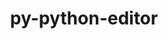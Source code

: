 ---
title: "py-python-editor"
layout: cache
categories: [package, v0.19]
meta: {"versions": ["1.0.4"], "compilers": ["gcc@=11.1.0", "oneapi@=2022.1.0"], "oss": ["ubuntu20.04"], "platforms": ["linux"], "targets": ["x86_64"], "stacks": ["e4s", "e4s-oneapi"], "num_specs": 2, "num_specs_by_stack": {"e4s": 1, "e4s-oneapi": 1}}
spec_details: [{"hash": "3f5k4tjxfyel35yoi4yy2upttjuoqirt", "compiler": "gcc@=11.1.0", "versions": ["1.0.4"], "os": "ubuntu20.04", "platform": "linux", "target": "x86_64", "variants": ["build_system=python_pip"], "stacks": ["e4s"], "size": "-", "tarball": "https://binaries.spack.io/releases/v0.19/build_cache/linux-ubuntu20.04-x86_64/gcc-11.1.0/py-python-editor-1.0.4/linux-ubuntu20.04-x86_64-gcc-11.1.0-py-python-editor-1.0.4-3f5k4tjxfyel35yoi4yy2upttjuoqirt.spack"}, {"hash": "zg4hpv2zydw5ads532udylj5gmnwpplv", "compiler": "oneapi@=2022.1.0", "versions": ["1.0.4"], "os": "ubuntu20.04", "platform": "linux", "target": "x86_64", "variants": ["build_system=python_pip"], "stacks": ["e4s-oneapi"], "size": "-", "tarball": "https://binaries.spack.io/releases/v0.19/build_cache/linux-ubuntu20.04-x86_64/oneapi-2022.1.0/py-python-editor-1.0.4/linux-ubuntu20.04-x86_64-oneapi-2022.1.0-py-python-editor-1.0.4-zg4hpv2zydw5ads532udylj5gmnwpplv.spack"}]
---